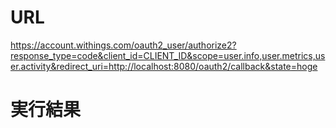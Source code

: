 # URL
https://account.withings.com/oauth2_user/authorize2?response_type=code&client_id=CLIENT_ID&scope=user.info,user.metrics,user.activity&redirect_uri=http://localhost:8080/oauth2/callback&state=hoge

# 実行結果
